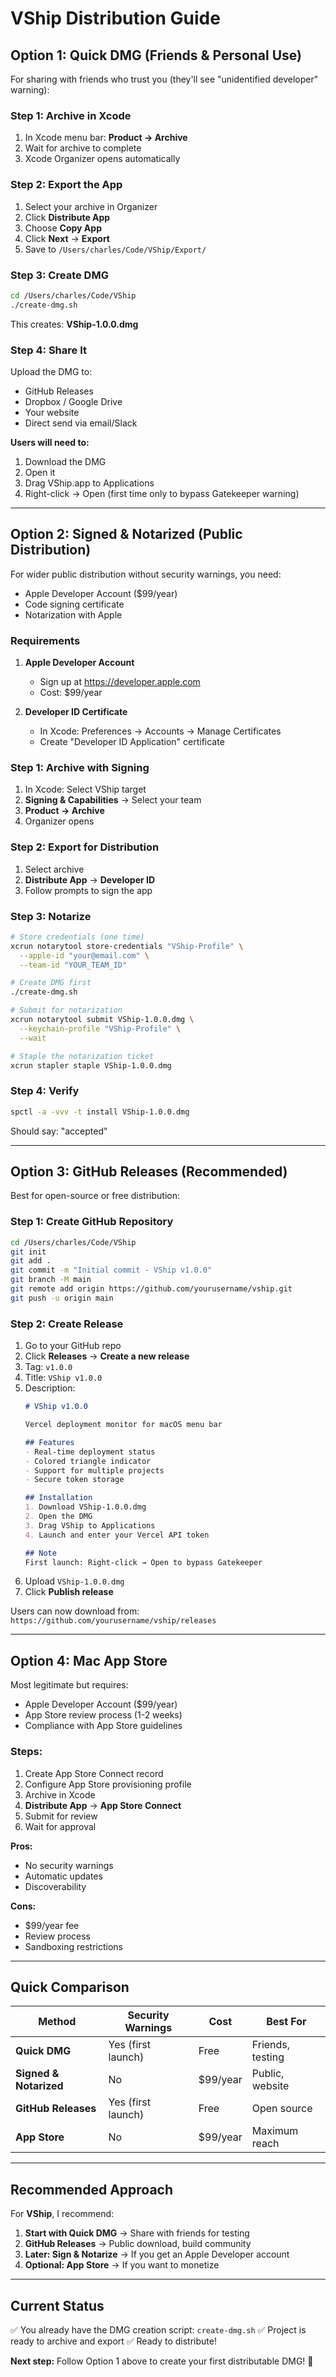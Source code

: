 # VShip Distribution Guide

## Option 1: Quick DMG (Friends & Personal Use)

For sharing with friends who trust you (they'll see "unidentified developer" warning):

### Step 1: Archive in Xcode

1. In Xcode menu bar: **Product → Archive**
2. Wait for archive to complete
3. Xcode Organizer opens automatically

### Step 2: Export the App

1. Select your archive in Organizer
2. Click **Distribute App**
3. Choose **Copy App**
4. Click **Next** → **Export**
5. Save to `/Users/charles/Code/VShip/Export/`

### Step 3: Create DMG

```bash
cd /Users/charles/Code/VShip
./create-dmg.sh
```

This creates: **VShip-1.0.0.dmg**

### Step 4: Share It

Upload the DMG to:
- GitHub Releases
- Dropbox / Google Drive
- Your website
- Direct send via email/Slack

**Users will need to:**
1. Download the DMG
2. Open it
3. Drag VShip.app to Applications
4. Right-click → Open (first time only to bypass Gatekeeper warning)

---

## Option 2: Signed & Notarized (Public Distribution)

For wider public distribution without security warnings, you need:
- Apple Developer Account ($99/year)
- Code signing certificate
- Notarization with Apple

### Requirements

1. **Apple Developer Account**
   - Sign up at https://developer.apple.com
   - Cost: $99/year

2. **Developer ID Certificate**
   - In Xcode: Preferences → Accounts → Manage Certificates
   - Create "Developer ID Application" certificate

### Step 1: Archive with Signing

1. In Xcode: Select VShip target
2. **Signing & Capabilities** → Select your team
3. **Product → Archive**
4. Organizer opens

### Step 2: Export for Distribution

1. Select archive
2. **Distribute App** → **Developer ID**
3. Follow prompts to sign the app

### Step 3: Notarize

```bash
# Store credentials (one time)
xcrun notarytool store-credentials "VShip-Profile" \
  --apple-id "your@email.com" \
  --team-id "YOUR_TEAM_ID"

# Create DMG first
./create-dmg.sh

# Submit for notarization
xcrun notarytool submit VShip-1.0.0.dmg \
  --keychain-profile "VShip-Profile" \
  --wait

# Staple the notarization ticket
xcrun stapler staple VShip-1.0.0.dmg
```

### Step 4: Verify

```bash
spctl -a -vvv -t install VShip-1.0.0.dmg
```

Should say: "accepted"

---

## Option 3: GitHub Releases (Recommended)

Best for open-source or free distribution:

### Step 1: Create GitHub Repository

```bash
cd /Users/charles/Code/VShip
git init
git add .
git commit -m "Initial commit - VShip v1.0.0"
git branch -M main
git remote add origin https://github.com/yourusername/vship.git
git push -u origin main
```

### Step 2: Create Release

1. Go to your GitHub repo
2. Click **Releases** → **Create a new release**
3. Tag: `v1.0.0`
4. Title: `VShip v1.0.0`
5. Description:
   ```markdown
   # VShip v1.0.0

   Vercel deployment monitor for macOS menu bar

   ## Features
   - Real-time deployment status
   - Colored triangle indicator
   - Support for multiple projects
   - Secure token storage

   ## Installation
   1. Download VShip-1.0.0.dmg
   2. Open the DMG
   3. Drag VShip to Applications
   4. Launch and enter your Vercel API token

   ## Note
   First launch: Right-click → Open to bypass Gatekeeper
   ```
6. Upload `VShip-1.0.0.dmg`
7. Click **Publish release**

Users can now download from: `https://github.com/yourusername/vship/releases`

---

## Option 4: Mac App Store

Most legitimate but requires:
- Apple Developer Account ($99/year)
- App Store review process (1-2 weeks)
- Compliance with App Store guidelines

### Steps:

1. Create App Store Connect record
2. Configure App Store provisioning profile
3. Archive in Xcode
4. **Distribute App** → **App Store Connect**
5. Submit for review
6. Wait for approval

**Pros:**
- No security warnings
- Automatic updates
- Discoverability

**Cons:**
- $99/year fee
- Review process
- Sandboxing restrictions

---

## Quick Comparison

| Method | Security Warnings | Cost | Best For |
|--------|------------------|------|----------|
| **Quick DMG** | Yes (first launch) | Free | Friends, testing |
| **Signed & Notarized** | No | $99/year | Public, website |
| **GitHub Releases** | Yes (first launch) | Free | Open source |
| **App Store** | No | $99/year | Maximum reach |

---

## Recommended Approach

For **VShip**, I recommend:

1. **Start with Quick DMG** → Share with friends for testing
2. **GitHub Releases** → Public download, build community
3. **Later: Sign & Notarize** → If you get an Apple Developer account
4. **Optional: App Store** → If you want to monetize

---

## Current Status

✅ You already have the DMG creation script: `create-dmg.sh`
✅ Project is ready to archive and export
✅ Ready to distribute!

**Next step:** Follow Option 1 above to create your first distributable DMG! 🚀
